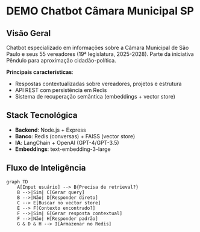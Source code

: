 # DEMO Chatbot Câmara Municipal SP

## Visão Geral
Chatbot especializado em informações sobre a Câmara Municipal de São Paulo e seus 55 vereadores (19ª legislatura, 2025-2028). Parte da iniciativa Pêndulo para aproximação cidadão-política.

**Principais características**:
- Respostas contextualizadas sobre vereadores, projetos e estrutura
- API REST com persistência em Redis
- Sistema de recuperação semântica (embeddings + vector store)

## Stack Tecnológica
- **Backend**: Node.js + Express
- **Banco**: Redis (conversas) + FAISS (vector store)
- **IA**: LangChain + OpenAI (GPT-4/GPT-3.5)
- **Embeddings**: text-embedding-3-large

## Fluxo de Inteligência
```mermaid
graph TD
    A[Input usuário] --> B{Precisa de retrieval?}
    B -->|Sim| C[Gerar query]
    B -->|Não| D[Responder direto]
    C --> E[Buscar no vector store]
    E --> F[Contexto encontrado?]
    F -->|Sim| G[Gerar resposta contextual]
    F -->|Não| H[Responder padrão]
    G & D & H --> I[Armazenar no Redis]
